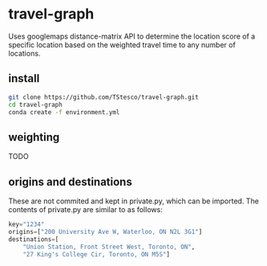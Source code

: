 # travel-graph

Uses googlemaps distance-matrix API to determine the location score of a specific location based on the weighted travel time to any number of locations.

## install

```bash
git clone https://github.com/TStesco/travel-graph.git
cd travel-graph
conda create -f environment.yml
```

## weighting

TODO

## origins and destinations

These are not commited and kept in private.py, which can be imported.
The contents of private.py are similar to as follows:

```python
key="1234"
origins=["200 University Ave W, Waterloo, ON N2L 3G1"]
destinations=[
	"Union Station, Front Street West, Toronto, ON",
	"27 King's College Cir, Toronto, ON M5S"]
```